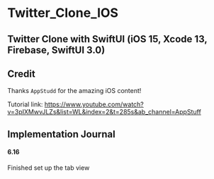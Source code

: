 # Twitter_Clone_IOS
Twitter Clone with SwiftUI (iOS 15, Xcode 13, Firebase, SwiftUI 3.0)
---
## Credit
Thanks `AppStudd` for the amazing iOS content!

Tutorial link: https://www.youtube.com/watch?v=3pIXMwvJLZs&list=WL&index=2&t=285s&ab_channel=AppStuff


## Implementation Journal
#### 6.16
Finished set up the tab view
